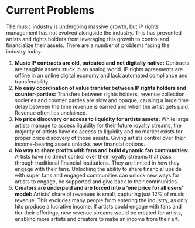 # Current Problems

The music industry is undergoing massive growth, but IP rights management has not evolved alongside the industry. This has prevented artists and rights holders from leveraging this growth to control and financialize their assets. There are a number of problems facing the industry today:

1. **Music IP contracts are old, outdated and not digitally native:** Contracts are tangible assets stuck in an analog world. IP rights agreements are offline in an online digital economy and lack automated compliance and transferability.
2. **No easy coordination of value transfer between IP rights holders and counter-parties:** Transfers between rights holders, revenue collection societies and counter parties are slow and opaque, causing a large time delay between the time revenue is earned and when the artist gets paid. Revenue often lies unclaimed.
3. **No price discovery or access to liquidity for artists assets:** While large artists manage to access liquidity for their future royalty streams, the majority of artists have no access to liquidity and no market exists for proper price discovery of those assets. Giving artists control over their income-bearing assets unlocks new financial options.
4. **No way to share profits with fans and build dynamic fan communities:** Artists have no direct control over their royalty streams that pass through traditional financial institutions. They are limited in how they engage with their fans. Unlocking the ability to share financial upside with super fans and engaged communities can unlock new ways for artists to engage, be supported and give back to their communities.
5. **Creators are underpaid and are forced into a ‘one price for all users’ model:** Artists’ share of revenues is small, capturing just 12% of music revenue. This excludes many people from entering the industry, as only hits produce a lucrative income. If artists could engage with fans and tier their offerings, new revenue streams would be created for artists, enabling more artists and creators to make an income from their art.
